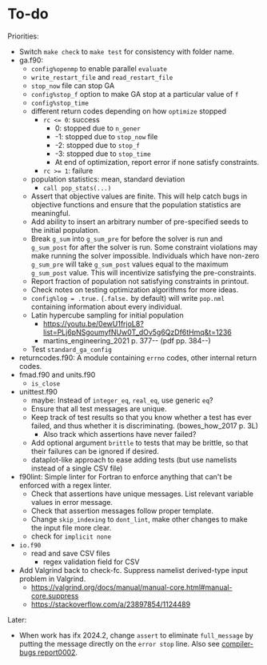 # To-do

Priorities:

- Switch `make check` to `make test` for consistency with folder name.
- ga.f90:
    - `config%openmp` to enable parallel `evaluate`
    - `write_restart_file` and `read_restart_file`
    - `stop_now` file can stop GA
    - `config%stop_f` option to make GA stop at a particular value of `f`
    - `config%stop_time`
    - different return codes depending on how `optimize` stopped
        - `rc <= 0`: success
            - 0: stopped due to `n_gener`
            - -1: stopped due to `stop_now` file
            - -2: stopped due to `stop_f`
            - -3: stopped due to `stop_time`
            - At end of optimization, report error if none satisfy constraints.
        - `rc >= 1`: failure
    - population statistics: mean, standard deviation
        - `call pop_stats(...)`
    - Assert that objective values are finite. This will help catch bugs in objective functions and ensure that the population statistics are meaningful.
    - Add ability to insert an arbitrary number of pre-specified seeds to the initial population.
    - Break `g_sum` into `g_sum_pre` for before the solver is run and `g_sum_post` for after the solver is run. Some constraint violations may make running the solver impossible. Individuals which have non-zero `g_sum_pre` will take `g_sum_post` values equal to the maximum `g_sum_post` value. This will incentivize satisfying the pre-constraints.
    - Report fraction of population not satisfying constraints in printout.
    - Check notes on testing optimization algorithms for more ideas.
    - `config%log = .true.` (`.false.` by default) will write `pop.nml` containing information about every individual.
    - Latin hypercube sampling for initial population
        - <https://youtu.be/0ewU1frjoL8?list=PLj6pNSgoumyfNUw0T_dOv5g6QzDf6tHmq&t=1236>
        - martins_engineering_2021 p. 377-- (pdf pp. 384--)
    - Test `standard_ga_config`
- returncodes.f90: A module containing `errno` codes, other internal return codes.
- fmad.f90 and units.f90
    - `is_close`
- unittest.f90
    - maybe: Instead of `integer_eq`, `real_eq`, use generic `eq`?
    - Ensure that all test messages are unique.
    - Keep track of test results so that you know whether a test has ever failed, and thus whether it is discriminating. (bowes_how_2017 p. 3L)
        - Also track which assertions have never failed?
    - Add optional argument `brittle` to tests that may be brittle, so that their failures can be ignored if desired.
    - dataplot-like approach to ease adding tests (but use namelists instead of a single CSV file)
- f90lint: Simple linter for Fortran to enforce anything that can't be enforced with a regex linter.
    - Check that assertions have unique messages. List relevant variable values in error message.
    - Check that assertion messages follow proper template.
    - Change `skip_indexing` to `dont_lint`, make other changes to make the input file more clear.
    - check for `implicit none`
- `io.f90`
    - read and save CSV files
        - regex validation field for CSV
- Add Valgrind back to check-fc. Suppress namelist derived-type input problem in Valgrind.
    - <https://valgrind.org/docs/manual/manual-core.html#manual-core.suppress>
    - <https://stackoverflow.com/a/23897854/1124489>

Later:

- When work has ifx 2024.2, change `assert` to eliminate `full_message` by putting the message directly on the `error stop` line. Also see [compiler-bugs report0002](https://github.com/btrettel/compiler-bugs/tree/main/report0002).
